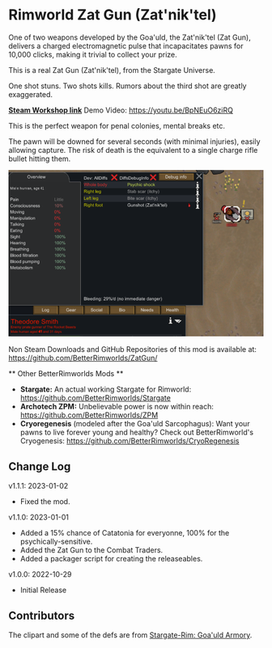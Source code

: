 # Rimworld Zat Gun (Zat'nik'tel)

One of two weapons developed by the Goa'uld, the Zat'nik'tel (Zat Gun), delivers a charged electromagnetic
pulse that incapacitates pawns for 10,000 clicks, making it trivial to collect your prize.

This is a real Zat Gun (Zat'nik'tel), from the Stargate Universe. 

One shot stuns. Two shots kills. Rumors about the third shot are greatly exaggerated.

[**Steam Workshop link**](https://steamcommunity.com/sharedfiles/filedetails/?id=2881581785)
Demo Video: https://youtu.be/BpNEuO6ziRQ

This is the perfect weapon for penal colonies, mental breaks etc. 

The pawn will be downed for several seconds (with minimal injuries), easily allowing capture. 
The risk of death is the equivalent to a single charge rifle bullet hitting them.


![Zat Gun](https://raw.githubusercontent.com/BetterRimworlds/ZatGun/master/ZatGun/About/Preview.png)

Non Steam Downloads and GitHub Repositories of this mod is available at: https://github.com/BetterRimworlds/ZatGun/

** Other BetterRimworlds Mods **

* **Stargate:** An actual working Stargate for Rimworld: https://github.com/BetterRimworlds/Stargate
* **Archotech ZPM:** Unbelievable power is now within reach: https://github.com/BetterRimworlds/ZPM
* **Cryoregenesis** (modeled after the Goa'uld Sarcophagus): Want your pawns to live forever young and healthy? Check out BetterRimworld's Cryogenesis:
https://github.com/BetterRimworlds/CryoRegenesis


## Change Log

v1.1.1: 2023-01-02
* Fixed the mod.

v1.1.0: 2023-01-01
* Added a 15% chance of Catatonia for everyonne, 100% for the psychically-sensitive.
* Added the Zat Gun to the Combat Traders.
* Added a packager script for creating the releaseables.

v1.0.0: 2022-10-29
* Initial Release

## Contributors

The clipart and some of the defs are from [Stargate-Rim: Goa'uld Armory](https://steamcommunity.com/sharedfiles/filedetails/?id=2838143591).
